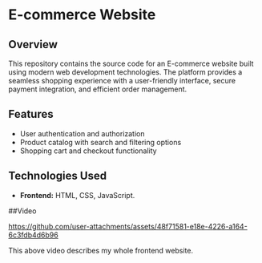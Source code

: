 # E-commerce Website

## Overview
This repository contains the source code for an E-commerce website built using modern web development technologies. The platform provides a seamless shopping experience with a user-friendly interface, secure payment integration, and efficient order management.

## Features
- User authentication and authorization
- Product catalog with search and filtering options
- Shopping cart and checkout functionality

## Technologies Used
- **Frontend:** HTML, CSS, JavaScript.



##Video


https://github.com/user-attachments/assets/48f71581-e18e-4226-a164-6c3fdb4d6b96

This above video describes my whole frontend website.
